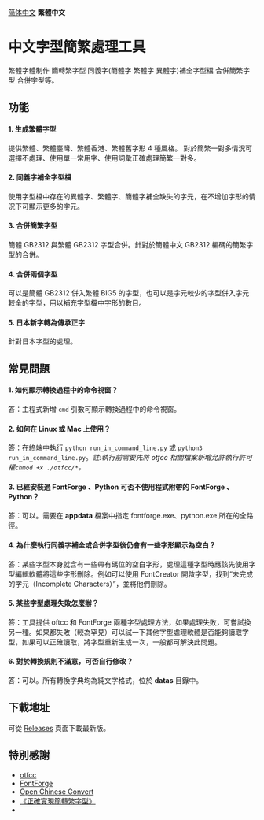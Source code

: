 [简体中文](https://github.com/GuiWonder/TCFontCreator#中文字体简繁处理工具) **繁體中文** 
# 中文字型簡繁處理工具
繁體字體制作 簡轉繁字型 同義字(簡體字 繁體字 異體字)補全字型檔 合併簡繁字型 合併字型等。

## 功能
#### 1. 生成繁體字型
提供繁體、繁體臺灣、繁體香港、繁體舊字形 4 種風格。
對於簡繁一對多情況可選擇不處理、使用單一常用字、使用詞彙正確處理簡繁一對多。
#### 2. 同義字補全字型檔
使用字型檔中存在的異體字、繁體字、簡體字補全缺失的字元，在不增加字形的情況下可顯示更多的字元。
#### 3. 合併簡繁字型
簡體 GB2312 與繁體 GB2312 字型合併。針對於簡體中文 GB2312 編碼的簡繁字型的合併。
#### 4. 合併兩個字型
可以是簡體 GB2312 併入繁體 BIG5 的字型，也可以是字元較少的字型併入字元較全的字型，用以補充字型檔中字形的數目。
#### 5. 日本新字轉為傳承正字
針對日本字型的處理。

## 常見問題
#### 1. 如何顯示轉換過程中的命令視窗？
答：主程式新增 `cmd` 引數可顯示轉換過程中的命令視窗。
#### 2. 如何在 Linux 或 Mac 上使用？
答：在終端中執行 `python run_in_command_line.py` 或 `python3 run_in_command_line.py`。*註:執行前需要先將 otfcc 相關檔案新增允許執行許可權`chmod +x ./otfcc/*`。*
#### 3. 已經安裝過 FontForge 、Python 可否不使用程式附帶的 FontForge 、Python？
答：可以。需要在 **appdata** 檔案中指定 fontforge.exe、python.exe 所在的全路徑。
#### 4. 為什麼執行同義字補全或合併字型後仍會有一些字形顯示為空白？
答：某些字型本身就含有一些帶有碼位的空白字形，處理這種字型時應該先使用字型編輯軟體將這些字形刪除。例如可以使用 FontCreator 開啟字型，找到“未完成的字元（Incomplete Characters）”，並將他們刪除。
#### 5. 某些字型處理失敗怎麼辦？
答：工具提供 oftcc 和 FontForge 兩種字型處理方法，如果處理失敗，可嘗試換另一種。如果都失敗（較為罕見）可以試一下其他字型處理軟體是否能夠讀取字型，如果可以正確讀取，將字型重新生成一次，一般都可解決此問題。
#### 6. 對於轉換規則不滿意，可否自行修改？
答：可以。所有轉換字典均為純文字格式，位於 **datas** 目錄中。

## 下載地址
可從 [Releases](https://github.com/GuiWonder/TCFontCreator/releases) 頁面下載最新版。

## 特別感謝
* [otfcc](https://github.com/caryll/otfcc)
* [FontForge](https://github.com/fontforge/fontforge)
* [Open Chinese Convert](https://github.com/BYVoid/OpenCC)
* [《正確實現簡轉繁字型》](https://ayaka.shn.hk/s2tfont/hant/)
* 
